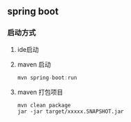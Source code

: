 ## spring boot 

### 启动方式

1. ide启动

2. maven 启动

   ```java
   mvn spring-boot:run			
   ```

3. maven 打包项目

   ```
   mvn clean package
   jar -jar target/xxxxx.SNAPSHOT.jar
   ```

   
